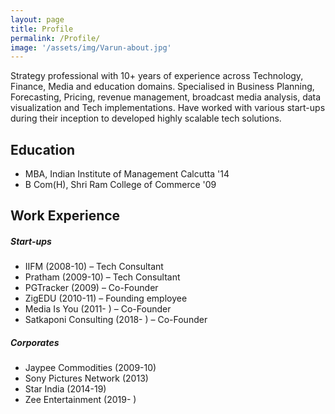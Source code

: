 ```yaml
---
layout: page
title: Profile
permalink: /Profile/
image: '/assets/img/Varun-about.jpg'
---
```


Strategy professional with 10+ years of experience across Technology, Finance, Media and education domains. Specialised in Business Planning, Forecasting, Pricing, revenue management, broadcast media analysis, data visualization and Tech implementations. Have worked with various start-ups during their inception to developed highly scalable tech solutions.

Education
-------------
* MBA, Indian Institute of Management Calcutta '14
* B Com(H), Shri Ram College of Commerce '09

Work Experience
-----------------

##### Start-ups
*	IIFM (2008-10) – Tech Consultant
*	Pratham (2009-10) – Tech Consultant
*	PGTracker (2009) – Co-Founder
*	ZigEDU (2010-11) – Founding employee
*	Media Is You (2011- ) – Co-Founder
*	Satkaponi Consulting (2018- ) – Co-Founder

##### Corporates
*	Jaypee Commodities (2009-10)
*	Sony Pictures Network (2013)
*	Star India (2014-19)
*	Zee Entertainment (2019- )
